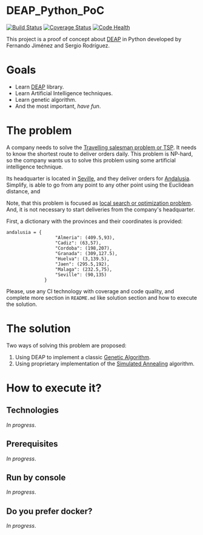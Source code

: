 # DEAP_Python_PoC

[![Build Status](https://travis-ci.org/serrodcal/DEAP_Python_PoC.svg?branch=master)](https://travis-ci.org/serrodcal/DEAP_Python_PoC)
[![Coverage Status](https://coveralls.io/repos/github/serrodcal/DEAP_Python_PoC/badge.svg?branch=master)](https://coveralls.io/github/serrodcal/DEAP_Python_PoC?branch=master)
[![Code Health](https://landscape.io/github/serrodcal/DEAP_Python_PoC/master/landscape.svg?style=flat)](https://landscape.io/github/serrodcal/DEAP_Python_PoC/master)

This project is a proof of concept about [DEAP](http://deap.readthedocs.io/en/master/overview.html) in Python
developed by Fernando Jiménez and Sergio Rodríguez.

# Goals

* Learn [DEAP](http://deap.readthedocs.io/en/master/overview.html) library.
* Learn Artificial Intelligence techniques.
* Learn genetic algorithm.
* And the most important, *have fun*.

# The problem

A company needs to solve the [Travelling salesman problem or TSP](https://en.wikipedia.org/wiki/Travelling_salesman_problem).
It needs to know the shortest route to deliver orders daily. This problem is NP-hard, so the company wants us to solve this problem
using some artificial intelligence technique.

Its headquarter is located in [Seville](https://en.wikipedia.org/wiki/Seville), and they deliver orders
for [Andalusia](https://en.wikipedia.org/wiki/Andalusia). Simplify, is able to go from any point to any other point using
the Euclidean distance, and

Note, that this problem is focused as [local search or optimization problem](https://en.wikipedia.org/wiki/Local_search_(optimization)).
And, it is not necessary to start deliveries from the company's headquarter.

First, a dictionary with the provinces and their coordinates is provided:

```
andalusia = {
                  "Almeria": (409.5,93),
                  "Cadiz": (63,57),
                  "Cordoba": (198,207),
                  "Granada": (309,127.5),
                  "Huelva": (3,139.5),
                  "Jaen": (295.5,192),
                  "Malaga": (232.5,75),
                  "Seville": (90,135)
              }
```

Please, use any CI technology with coverage and code quality, and complete more section in `README.md` like
solution section and how to execute the solution.

# The solution

Two ways of solving this problem are proposed:

1. Using DEAP to implement a classic [Genetic Algorithm](https://en.wikipedia.org/wiki/Genetic_algorithm).
2. Using proprietary implementation of the [Simulated Annealing](https://en.wikipedia.org/wiki/Simulated_annealing) algorithm.

# How to execute it?

## Technologies

_In progress_.

## Prerequisites

_In progress_.

## Run by console

_In progress_.

## Do you prefer docker?

_In progress_.
